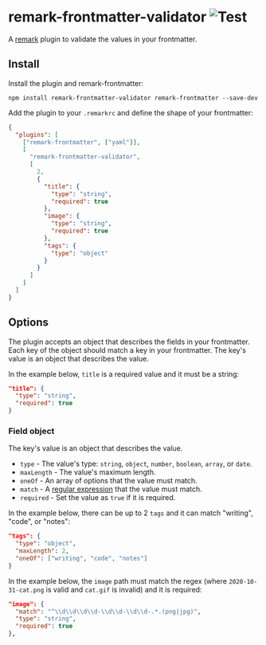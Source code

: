 # remark-frontmatter-validator ![Test](https://github.com/katydecorah/remark-frontmatter-validator/workflows/Test/badge.svg)

A [remark](https://github.com/remarkjs/remark-lint) plugin to validate the values in your frontmatter.

## Install

Install the plugin and remark-frontmatter:

```
npm install remark-frontmatter-validator remark-frontmatter --save-dev
```

Add the plugin to your `.remarkrc` and define the shape of your frontmatter:

```json
{
  "plugins": [
    ["remark-frontmatter", ["yaml"]],
    [
      "remark-frontmatter-validator",
      [
        2,
        {
          "title": {
            "type": "string",
            "required": true
          },
          "image": {
            "type": "string",
            "required": true
          },
          "tags": {
            "type": "object"
          }
        }
      ]
    ]
  ]
}
```

## Options

The plugin accepts an object that describes the fields in your frontmatter. Each key of the object should match a key in your frontmatter. The key's value is an object that describes the value.

In the example below, `title` is a required value and it must be a string:

```json
"title": {
  "type": "string",
  "required": true
}
```

### Field object

The key's value is an object that describes the value.

- `type` - The value's type: `string`, `object`, `number`, `boolean`, `array`, or `date`.
- `maxLength` - The value's maximum length.
- `oneOf` - An array of options that the value must match.
- `match` - A [regular expression](https://developer.mozilla.org/en-US/docs/Web/JavaScript/Reference/Global_Objects/RegExp) that the value must match.
- `required` - Set the value as `true` if it is required.

In the example below, there can be up to 2 `tags` and it can match "writing", "code", or "notes":

```json
"tags": {
  "type": "object",
  "maxLength": 2,
  "oneOf": ["writing", "code", "notes"]
}
```

In the example below, the `image` path must match the regex (where `2020-10-31-cat.png` is valid and `cat.gif` is invalid) and it is required:

```json
"image": {
  "match": "^\\d\\d\\d\\d-\\d\\d-\\d\\d-.*.(png|jpg)",
  "type": "string",
  "required": true
},
```
